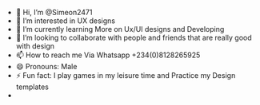 - 👋 Hi, I’m @Simeon2471
- 👀 I’m interested in UX designs
- 🌱 I’m currently learning More on Ux/UI designs and Developing
- 💞️ I’m looking to collaborate with people and friends that are really good with design
- 📫 How to reach me Via Whatsapp +234(0)8128265925
- 😄 Pronouns: Male
- ⚡ Fun fact: I play games in my leisure time and Practice my Design templates
- 
